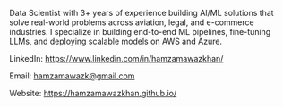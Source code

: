 Data Scientist with 3+ years of experience building AI/ML solutions that solve real-world problems across aviation, legal, and e-commerce industries. I specialize in building end-to-end ML pipelines, fine-tuning LLMs, and deploying scalable models on AWS and Azure.

LinkedIn: https://www.linkedin.com/in/hamzamawazkhan/

Email: hamzamawazk@gmail.com

Website: https://hamzamawazkhan.github.io/

